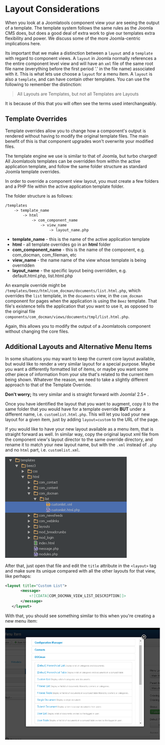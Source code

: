 # Layout Considerations

When you look at a Joomlatools component view your are seeing the output of a template. The template system follows the same rules
as the Joomla CMS does, but does a good deal of extra work to give our templates extra flexibility and power. We discuss some of
the more Joomla-centric implications here.

Its important that we make a distinction between a `layout` and a `template` with regard to component views. A `layout` in Joomla
normally references a the entire component level view and will have an `xml` file of the same root file name (everything before the first period '.' in the file name)
associated with it.
This is what lets use choose a `layout` for a menu item. A `layout` is also a `template`, and can have contain other templates. You can
use the following to remember the distinction:

>All Layouts are Templates, but not all Templates are Layouts

It is because of this that you will often see the terms used interchangeably.

## Template Overrides

Template overrides allow you to change how a component's output is rendered without having to modify the original
template files. The main benefit of this is that component upgrades won't overwrite your modified files.

The template engine we use is similar to that of Joomla, but turbo charged! All Joomlatools templates can be overridden
from within the active application template, and follow the same folder structure as standard Joomla template overrides.

In order to override a component view layout, you must create a few folders and a PHP file within the active application template folder.

The folder structure is as follows:

	/templates
		-> template_name
			-> html
				-> com_component_name
					-> view_name
						-> layout_name.php

* **template_name** - this is the name of the active application template
* **html** - all template overrides go in an **html** folder
* **com_component_name** - this is the name of the component, e.g. com_docman, com_fileman, etc
* **view_name** - the name name of the view whose template is being overridden
* **layout_name** - the specific layout being overridden, e.g. default.html.php, list.html.php

An example override might be `/templates/beez/html/com_docman/documents/list.html.php`, which overrides the `list` template, in
the `documents` view, in the `com_docman` component for pages when the application is using the `Beez` template. That file's existence
tells the application that you want to use it, as opposed to the original file `components/com_docman/views/documents/tmpl/list.html.php`.

Again, this allows you to modify the output of a Joomlatools component without changing the core files.

## Additional Layouts and Alternative Menu Items

In some situations you may want to keep the current core layout available, but would like to render a very similar layout
for a special purpose. Maybe you want a differently formatted list of items, or maybe you want some other piece of information
 from your site that's related to the current item being shown. Whatever the reason, we need to take a slightly different approach
 to that of the Template Override.

 **Don't worry;** Its very similar and is straight forward with Joomla! 2.5+ .

Once you have identified the layout that you want to augment, copy it to the same folder that you would have for a template
override **BUT** under a different name, i.e. `customlist.html.php`. This will let you load your new layout for a given item, just by adding
`layout=custom` to the URL of the page.

If you would like to have your new layout available as a menu item, that is straight forward as well. In similar way, copy the original
layout xml file from the component view's layout director to the same override directory, and rename it to match your new layout name,
but with the `.xml` instead of `.php` and no `html` part, i.e. `customlist.xml`.

![Custom Alternative Layout in Joomla](/resources/images/alternative-menu-item-layout-xml.png "Alternative List Menu Item")

After that, just open that file and edit the `title` attribute in the `<layout>` tag and make sure its unique compared with all the other layouts for
that view, like perhaps:

 ```xml
 <layout title="Custom List">
 		<message>
 			<![CDATA[COM_DOCMAN_VIEW_LIST_DESCRIPTION]]>
 		</message>
 	</layout>
 ```

With that, you should see something similar to this when you're creating a new menu item:

![Custom Alternative Layout Select in Joomla](/resources/images/joomla-alternative-menu-item-layout-select.png "Alternative List Menu Item Select")